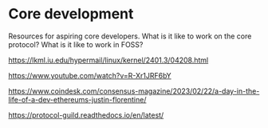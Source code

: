 # Core development 

Resources for aspiring core developers. 
What is it like to work on the core protocol? 
What is it like to work in FOSS?

https://lkml.iu.edu/hypermail/linux/kernel/2401.3/04208.html

https://www.youtube.com/watch?v=R-Xr1JRF6bY

https://www.coindesk.com/consensus-magazine/2023/02/22/a-day-in-the-life-of-a-dev-ethereums-justin-florentine/

https://protocol-guild.readthedocs.io/en/latest/
